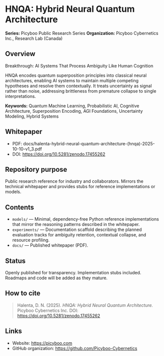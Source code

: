 # HNQA: Hybrid Neural Quantum Architecture

**Series:** Picyboo Public Research Series
**Organization:** Picyboo Cybernetics Inc., Research Lab (Canada)

## Overview
Breakthrough: AI Systems That Process Ambiguity Like Human Cognition

HNQA encodes quantum superposition principles into classical neural architectures, enabling AI systems to maintain multiple competing hypotheses and resolve them contextually. It treats uncertainty as signal rather than noise, addressing brittleness from premature collapse to single interpretations.

**Keywords:** Quantum Machine Learning, Probabilistic AI, Cognitive Architecture, Superposition Encoding, AGI Foundations, Uncertainty Modeling, Hybrid Systems

## Whitepaper
- PDF: docs/halenta-hybrid-neural-quantum-architecture-(hnqa)-2025-10-10-v1_3.pdf
- DOI:  https://doi.org/10.5281/zenodo.17455262

## Repository purpose
Public research reference for industry and collaborators. Mirrors the technical whitepaper and provides stubs for reference implementations or models.

## Contents

- `models/` — Minimal, dependency-free Python reference implementations that
  mirror the reasoning patterns described in the whitepaper.
- `experiments/` — Documentation scaffold describing the planned evaluation
  tracks for ambiguity retention, contextual collapse, and resource profiling.
- `docs/` — Published whitepaper (PDF).

## Status
Openly published for transparency. Implementation stubs included. Roadmaps and code will be added as they mature.

## How to cite
> Halenta, D. N. (2025). *HNQA: Hybrid Neural Quantum Architecture.* Picyboo Cybernetics Inc.
> DOI: https://doi.org/10.5281/zenodo.17455262

## Links
- Website: https://picyboo.com
- GitHub organization: https://github.com/Picyboo-Cybernetics
